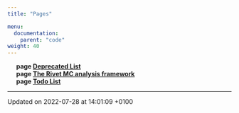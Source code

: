 ```yaml
---
title: "Pages"

menu:
  documentation:
    parent: "code"
weight: 40
---
```



&nbsp;&nbsp;&nbsp;&nbsp;&nbsp;<b>page <a href=http://example.org/pages/deprecated/#page-deprecated>Deprecated List<a></b><br>
&nbsp;&nbsp;&nbsp;&nbsp;&nbsp;<b>page <a href=http://example.org/>The Rivet MC analysis framework<a></b><br>
&nbsp;&nbsp;&nbsp;&nbsp;&nbsp;<b>page <a href=http://example.org/pages/todo/#page-todo>Todo List<a></b><br>




-------------------------------

Updated on 2022-07-28 at 14:01:09 +0100
